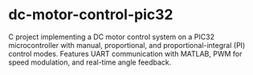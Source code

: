 # dc-motor-control-pic32
C project implementing a DC motor control system on a PIC32 microcontroller with manual, proportional, and proportional-integral (PI) control modes. Features UART communication with MATLAB, PWM for speed modulation, and real-time angle feedback.
